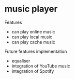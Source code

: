 # music player

Features
- can play online music 
- can play local music 
- can play cache music

Future features implementation
- equaliser
- integration of YouTube music
- integration of Spotify 
